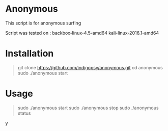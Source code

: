 # Anonymous

This script is for anonymous surfing

Script was tested on :
backbox-linux-4.5-amd64
kali-linux-2016.1-amd64

# Installation
> git clone https://github.com/indigopsy/anonymous.git
> cd anonymous
> sudo ./anonymous start

# Usage
> sudo ./anonymous start
> sudo ./anonymous stop
> sudo ./anonymous status

y
